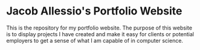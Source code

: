# Jacob Allessio's Portfolio Website
This is the repository for my portfolio website. The purpose of this website is to display projects I have created and make it easy for clients or potential employers to get a sense of what I am capable of in computer science.

